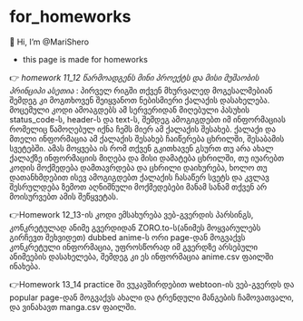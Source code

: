 # for_homeworks
👋 Hi, I’m @MariShero
  * this page is made for homeworks

  👉 _homework 11_12 წარმოადგენს მინი პროექტს და მისი მუშაობის პრინციპი ასეთია_ :
 პირველ რიგში თქვენ მხურვალედ მოგესალმებიან შემდეგ კი მოგთხოვენ შეიყვანოთ ნებისმიერი ქალაქის დასახელება. მოცემული კოდი ამოაგდებს ამ სერვერიდან მიღებული პასუხის status_code-ს, header-ს და text-ს, შემდეგ ამოგიგდებთ იმ ინფორმაციას რომელიც წამოღებულ იქნა ჩემს მიერ ამ ქალაქის შესახებ. ქალაქი და მთელი ინფორმაცია ამ ქალაქის შესახებ ჩაიწერება ცხრილში, შესაბამის სვეტებში. ამას მოყვება ის რომ თქვენ გკითხავენ გსურთ თუ არა ახალ ქალაქზე ინფორმაციის მიღება და მისი დამატება ცხრილში, თუ იუარებთ კოდის მოქმედება დამთავრდება და ცხრილი დაიხურება, ხოლო თუ დათანხმდებით ისევ ამოგიგდებთ ქალაქის ჩასაწერ სვეტს და  კვლავ შესრულდება ზემოთ აღნიშნული მოქმედებები მანამ სანამ თქვენ არ მოისურვებთ ამის შეწყვეტას.

  👉Homework 12_13-ის კოდი ემსახურება ვებ-გვერდის პარსინგს, კონკრეტულად ანიმე გვერდიდან ZORO.to-ს(ანიმეს მოყვარულებს გირჩევთ შეხვიდეთ) dubbed anime-ს ორი page-დან მოგვაქვს კონკრეტული ინფორმაცია, უფროსწორად იმ გვერდზე არსებული ანიმეების დასახელება, შემდეგ კი ეს ინფორმაცია anime.csv ფაილში ინახება.

 👉Homework 13_14 practice ში ვუკავშირდებით webtoon-ის ვებ-გვერდს და popular page-დან მოგვაქვს ახალი და ტრენდული მანგების ჩამოვათვალი, და ვინახავთ manga.csv ფაილში. 

